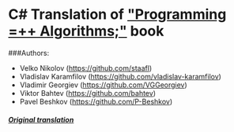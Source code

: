 C# Translation of ["Programming =++ Algorithms;"](https://github.com/Programming-Algorithms-Book/C-Original-Sources) book
===

###Authors:
* Velko Nikolov (https://github.com/staafl)
* Vladislav Karamfilov (https://github.com/vladislav-karamfilov)
* Vladimir Georgiev (https://github.com/VGGeorgiev)
* Viktor Bahtev (https://github.com/bahtev)
* Pavel Beshkov (https://github.com/P-Beshkov)

##### [Original translation](https://github.com/vladislav-karamfilov/Algorithms-CSharp-Translation)
